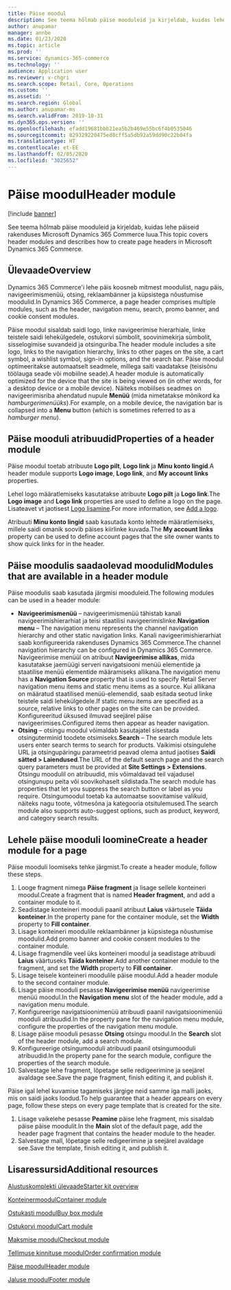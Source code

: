 ```yaml
---
title: Päise moodul
description: See teema hõlmab päise mooduleid ja kirjeldab, kuidas lehe päiseid rakenduses Microsoft Dynamics 365 Commerce luua.
author: anupamar
manager: annbe
ms.date: 01/23/2020
ms.topic: article
ms.prod: ''
ms.service: dynamics-365-commerce
ms.technology: ''
audience: Application user
ms.reviewer: v-chgri
ms.search.scope: Retail, Core, Operations
ms.custom: ''
ms.assetid: ''
ms.search.region: Global
ms.author: anupamar-ms
ms.search.validFrom: 2019-10-31
ms.dyn365.ops.version: ''
ms.openlocfilehash: efadd19681bbb21ea5b2b469e55bc6f4b0535046
ms.sourcegitcommit: 829329220475ed8cff5a5db92a59dd90c22b04fa
ms.translationtype: HT
ms.contentlocale: et-EE
ms.lasthandoff: 02/05/2020
ms.locfileid: "3025652"
---
```

# <a name="header-module"></a><span data-ttu-id="95f22-103">Päise moodul</span><span class="sxs-lookup"><span data-stu-id="95f22-103">Header module</span></span>


[!include [banner](includes/banner.md)]

<span data-ttu-id="95f22-104">See teema hõlmab päise mooduleid ja kirjeldab, kuidas lehe päiseid rakenduses Microsoft Dynamics 365 Commerce luua.</span><span class="sxs-lookup"><span data-stu-id="95f22-104">This topic covers header modules and describes how to create page headers in Microsoft Dynamics 365 Commerce.</span></span>

## <a name="overview"></a><span data-ttu-id="95f22-105">Ülevaade</span><span class="sxs-lookup"><span data-stu-id="95f22-105">Overview</span></span>

<span data-ttu-id="95f22-106">Dynamics 365 Commerce'i lehe päis koosneb mitmest moodulist, nagu päis, navigeerimismenüü, otsing, reklaambänner ja küpsistega nõustumise moodulid.</span><span class="sxs-lookup"><span data-stu-id="95f22-106">In Dynamics 365 Commerce, a page header comprises multiple modules, such as the header, navigation menu, search, promo banner, and cookie consent modules.</span></span> 

<span data-ttu-id="95f22-107">Päise moodul sisaldab saidi logo, linke navigeerimise hierarhiale, linke teistele saidi lehekülgedele, ostukorvi sümbolit, soovinimekirja sümbolit, sisselogimise suvandeid ja otsinguriba.</span><span class="sxs-lookup"><span data-stu-id="95f22-107">The header module includes a site logo, links to the navigation hierarchy, links to other pages on the site, a cart symbol, a wishlist symbol, sign-in options, and the search bar.</span></span> <span data-ttu-id="95f22-108">Päise moodul optimeeritakse automaatselt seadmele, millega saiti vaadatakse (teisisõnu töölauga seade või mobiilne seade).</span><span class="sxs-lookup"><span data-stu-id="95f22-108">A header module is automatically optimized for the device that the site is being viewed on (in other words, for a desktop device or a mobile device).</span></span> <span data-ttu-id="95f22-109">Näiteks mobiilses seadmes on navigeerimisriba ahendatud nupule **Menüü** (mida nimetatakse mõnikord ka *hamburgerimenüüks*).</span><span class="sxs-lookup"><span data-stu-id="95f22-109">For example, on a mobile device, the navigation bar is collapsed into a **Menu** button (which is sometimes referred to as a *hamburger menu*).</span></span>

## <a name="properties-of-a-header-module"></a><span data-ttu-id="95f22-110">Päise mooduli atribuudid</span><span class="sxs-lookup"><span data-stu-id="95f22-110">Properties of a header module</span></span>

<span data-ttu-id="95f22-111">Päise moodul toetab atribuute **Logo pilt**, **Logo link** ja **Minu konto lingid**.</span><span class="sxs-lookup"><span data-stu-id="95f22-111">A header module supports **Logo image**, **Logo link**, and **My account links** properties.</span></span> 

<span data-ttu-id="95f22-112">Lehel logo määratlemiseks kasutatakse atribuute **Logo pilt** ja **Logo link**.</span><span class="sxs-lookup"><span data-stu-id="95f22-112">The **Logo image** and **Logo link** properties are used to define a logo on the page.</span></span> <span data-ttu-id="95f22-113">Lisateavet vt jaotisest [Logo lisamine](add-logo.md).</span><span class="sxs-lookup"><span data-stu-id="95f22-113">For more information, see [Add a logo](add-logo.md).</span></span> 

<span data-ttu-id="95f22-114">Atribuuti **Minu konto lingid** saab kasutada konto lehtede määratlemiseks, millele saidi omanik soovib päises kiirlinke kuvada.</span><span class="sxs-lookup"><span data-stu-id="95f22-114">The **My account links** property can be used to define account pages that the site owner wants to show quick links for in the header.</span></span>

## <a name="modules-that-are-available-in-a-header-module"></a><span data-ttu-id="95f22-115">Päise moodulis saadaolevad moodulid</span><span class="sxs-lookup"><span data-stu-id="95f22-115">Modules that are available in a header module</span></span>

<span data-ttu-id="95f22-116">Päise moodulis saab kasutada järgmisi mooduleid.</span><span class="sxs-lookup"><span data-stu-id="95f22-116">The following modules can be used in a header module:</span></span>

- <span data-ttu-id="95f22-117">**Navigeerimismenüü** – navigeerimismenüü tähistab kanali navigeerimishierarhiat ja teisi staatilisi navigeerimislinke.</span><span class="sxs-lookup"><span data-stu-id="95f22-117">**Navigation menu** – The navigation menu represents the channel navigation hierarchy and other static navigation links.</span></span> <span data-ttu-id="95f22-118">Kanali navigeerimishierarhiat saab konfigureerida rakenduses Dynamics 365 Commerce.</span><span class="sxs-lookup"><span data-stu-id="95f22-118">The channel navigation hierarchy can be configured in Dynamics 365 Commerce.</span></span> <span data-ttu-id="95f22-119">Navigeerimise menüül on atribuut **Navigeerimise allikas**, mida kasutatakse jaemüügi serveri navigatsiooni menüü elementide ja staatilise menüü elementide määramiseks allikana.</span><span class="sxs-lookup"><span data-stu-id="95f22-119">The navigation menu has a **Navigation Source** property that is used to specify Retail Server navigation menu items and static menu items as a source.</span></span> <span data-ttu-id="95f22-120">Kui allikana on määratud staatilised menüü-elemendid, saab esitada seotud linke teistele saidi lehekülgedele.</span><span class="sxs-lookup"><span data-stu-id="95f22-120">If static menu items are specified as a source, relative links to other pages on the site can be provided.</span></span> <span data-ttu-id="95f22-121">Konfigureeritud üksused ilmuvad seejärel päise navigeerimises.</span><span class="sxs-lookup"><span data-stu-id="95f22-121">Configured items then appear as header navigation.</span></span> 
- <span data-ttu-id="95f22-122">**Otsing** – otsingu moodul võimaldab kasutajatel sisestada otsinguterminid toodete otsimiseks.</span><span class="sxs-lookup"><span data-stu-id="95f22-122">**Search** – The search module lets users enter search terms to search for products.</span></span> <span data-ttu-id="95f22-123">Vaikimisi otsingulehe URL ja otsingupäringu parameetrid peavad olema antud jaotises **Saidi sätted \> Laiendused**.</span><span class="sxs-lookup"><span data-stu-id="95f22-123">The URL of the default search page and the search query parameters must be provided at **Site Settings \> Extensions**.</span></span> <span data-ttu-id="95f22-124">Otsingu moodulil on atribuudid, mis võimaldavad teil vajadusel otsingunupu peita või soovikohaselt sildistada.</span><span class="sxs-lookup"><span data-stu-id="95f22-124">The search module has properties that let you suppress the search button or label as you require.</span></span> <span data-ttu-id="95f22-125">Otsingumoodul toetab ka automaatse soovitamise valikuid, näiteks nagu toote, võtmesõna ja kategooria otsitulemused.</span><span class="sxs-lookup"><span data-stu-id="95f22-125">The search module also supports auto-suggest options, such as product, keyword, and category search results.</span></span>

## <a name="create-a-header-module-for-a-page"></a><span data-ttu-id="95f22-126">Lehele päise mooduli loomine</span><span class="sxs-lookup"><span data-stu-id="95f22-126">Create a header module for a page</span></span>

<span data-ttu-id="95f22-127">Päise mooduli loomiseks tehke järgmist.</span><span class="sxs-lookup"><span data-stu-id="95f22-127">To create a header module, follow these steps.</span></span>

1. <span data-ttu-id="95f22-128">Looge fragment nimega **Päise fragment** ja lisage sellele konteineri moodul.</span><span class="sxs-lookup"><span data-stu-id="95f22-128">Create a fragment that is named **Header fragment**, and add a container module to it.</span></span>
1. <span data-ttu-id="95f22-129">Seadistage konteineri mooduli paanil atribuut **Laius** väärtusele **Täida konteiner**.</span><span class="sxs-lookup"><span data-stu-id="95f22-129">In the property pane for the container module, set the **Width** property to **Fill container**.</span></span>
1. <span data-ttu-id="95f22-130">Lisage konteineri moodulile reklaambänner ja küpsistega nõustumise moodulid.</span><span class="sxs-lookup"><span data-stu-id="95f22-130">Add promo banner and cookie consent modules to the container module.</span></span>
1. <span data-ttu-id="95f22-131">Lisage fragmendile veel üks konteineri moodul ja seadistage atribuudi **Laius** väärtuseks **Täida konteiner**.</span><span class="sxs-lookup"><span data-stu-id="95f22-131">Add another container module to the fragment, and set the **Width** property to **Fill container**.</span></span>
1. <span data-ttu-id="95f22-132">Lisage teisele konteineri moodulile päise moodul.</span><span class="sxs-lookup"><span data-stu-id="95f22-132">Add a header module to the second container module.</span></span>
1. <span data-ttu-id="95f22-133">Lisage päise mooduli pesasse **Navigeerimise menüü** navigeerimise menüü moodul.</span><span class="sxs-lookup"><span data-stu-id="95f22-133">In the **Navigation menu** slot of the header module, add a navigation menu module.</span></span> 
1. <span data-ttu-id="95f22-134">Konfigureerige navigatsioonimenüü atribuudi paanil navigatsioonimenüü mooduli atribuudid.</span><span class="sxs-lookup"><span data-stu-id="95f22-134">In the property pane for the navigation menu module, configure the properties of the navigation menu module.</span></span>
1. <span data-ttu-id="95f22-135">Lisage päise mooduli pesasse **Otsing** otsingu moodul.</span><span class="sxs-lookup"><span data-stu-id="95f22-135">In the **Search** slot of the header module, add a search module.</span></span> 
1. <span data-ttu-id="95f22-136">Konfigureerige otsingumooduli atribuudi paanil otsingumooduli atribuudid.</span><span class="sxs-lookup"><span data-stu-id="95f22-136">In the property pane for the search module, configure the properties of the search module.</span></span> 
1. <span data-ttu-id="95f22-137">Salvestage lehe fragment, lõpetage selle redigeerimine ja seejärel avaldage see.</span><span class="sxs-lookup"><span data-stu-id="95f22-137">Save the page fragment, finish editing it, and publish it.</span></span> 

<span data-ttu-id="95f22-138">Päise igal lehel kuvamise tagamiseks järgige neid samme iga malli jaoks, mis on saidi jaoks loodud.</span><span class="sxs-lookup"><span data-stu-id="95f22-138">To help guarantee that a header appears on every page, follow these steps on every page template that is created for the site.</span></span>

1. <span data-ttu-id="95f22-139">Lisage vaikelehe pesasse **Peamine** päise lehe fragment, mis sisaldab päise päise moodulit.</span><span class="sxs-lookup"><span data-stu-id="95f22-139">In the **Main** slot of the default page, add the header page fragment that contains the header module to the header.</span></span>
1. <span data-ttu-id="95f22-140">Salvestage mall, lõpetage selle redigeerimine ja seejärel avaldage see.</span><span class="sxs-lookup"><span data-stu-id="95f22-140">Save the template, finish editing it, and publish it.</span></span>

## <a name="additional-resources"></a><span data-ttu-id="95f22-141">Lisaressursid</span><span class="sxs-lookup"><span data-stu-id="95f22-141">Additional resources</span></span>

[<span data-ttu-id="95f22-142">Alustuskomplekti ülevaade</span><span class="sxs-lookup"><span data-stu-id="95f22-142">Starter kit overview</span></span>](starter-kit-overview.md)

[<span data-ttu-id="95f22-143">Konteinermoodul</span><span class="sxs-lookup"><span data-stu-id="95f22-143">Container module</span></span>](add-container-module.md)

[<span data-ttu-id="95f22-144">Ostukasti moodul</span><span class="sxs-lookup"><span data-stu-id="95f22-144">Buy box module</span></span>](add-buy-box.md)

[<span data-ttu-id="95f22-145">Ostukorvi moodul</span><span class="sxs-lookup"><span data-stu-id="95f22-145">Cart module</span></span>](add-cart-module.md)

[<span data-ttu-id="95f22-146">Maksmise moodul</span><span class="sxs-lookup"><span data-stu-id="95f22-146">Checkout module</span></span>](add-checkout-module.md)

[<span data-ttu-id="95f22-147">Tellimuse kinnituse moodul</span><span class="sxs-lookup"><span data-stu-id="95f22-147">Order confirmation module</span></span>](order-confirmation-module.md)

[<span data-ttu-id="95f22-148">Päise moodul</span><span class="sxs-lookup"><span data-stu-id="95f22-148">Header module</span></span>](author-header-module.md)

[<span data-ttu-id="95f22-149">Jaluse moodul</span><span class="sxs-lookup"><span data-stu-id="95f22-149">Footer module</span></span>](author-footer-module.md)
